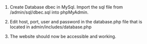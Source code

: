 
1. Create Database dbec in MySql. Import the sql file from /admin/sql/dbec.sql into phpMyAdmin.

2. Edit host, port, user and password in the database.php file that is located in admin/includes/database.php

3. The website should now be accessible and working.
